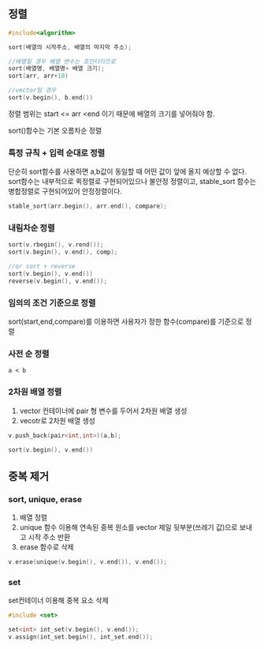 ## 정렬

```cpp
#include<algorithm>

sort(배열의 시작주소, 배열의 마지막 주소);

//배열일 경우 배열 변수는 포인터이므로
sort(배열명, 배열명+ 배열 크기);
sort(arr, arr+10)

//vector일 경우
sort(v.begin(), b.end())
```

정렬 범위는 start <= arr <end 이기 때문에 배열의 크기를 넣어줘야 함.

sort()함수는 기본 오름차순 정렬

### 특정 규칙 + 입력 순대로 정렬

단순히 sort함수를 사용하면 a,b값이 동일할 때 어떤 값이 앞에 올지 예상할 수 없다.
sort함수는 내부적으로 퀵정렬로 구현되어있으나 불안정 정렬이고,
stable_sort 함수는 병합정렬로 구현되어있어 안정정렬이다.

```cpp
stable_sort(arr.begin(), arr.end(), compare);
```

### 내림차순 정렬

```cpp
sort(v.rbegin(), v.rend());
sort(v.begin(), v.end(), comp);

//or sort + reverse
sort(v.begin(), v.end())
reverse(v.begin(), v.end());
```

### 임의의 조건 기준으로 정렬

sort(start,end,compare)를 이용하면 사용자가 정한 함수(compare)를 기준으로 정렬

### 사전 순 정렬

```
a < b
```

### 2차원 배열 정렬

1. vector 컨테이너에 pair 형 변수를 두어서 2차원 배열 생성
2. vecotr로 2차원 배열 생성

```cpp
v.push_back(pair<int,int>)(a,b);

sort(v.begin(), v.end())
```

## 중복 제거

### sort, unique, erase

1. 배열 정렬
2. unique 함수 이용해 연속된 중복 원소를 vector 제일 뒷부분(쓰레기 값)으로 보내고 시작 주소 반환
3. erase 함수로 삭제

```cpp
v.erase(unique(v.begin(), v.end()), v.end());
```

### set

set컨테이너 이용해 중복 요소 삭제

```cpp
#include <set>

set<int> int_set(v.begin(), v.end());
v.assign(int_set.begin(), int_set.end());
```
